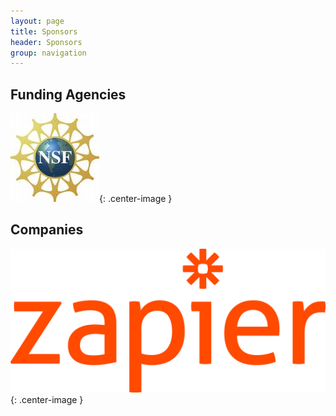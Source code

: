 ```yaml
---
layout: page
title: Sponsors
header: Sponsors
group: navigation
---
```


## Funding Agencies

![nsf](/public/images/NSF_Logo.png){: .center-image }


## Companies

![zapier](/public/images/sponsor_zapier.png){: .center-image }

